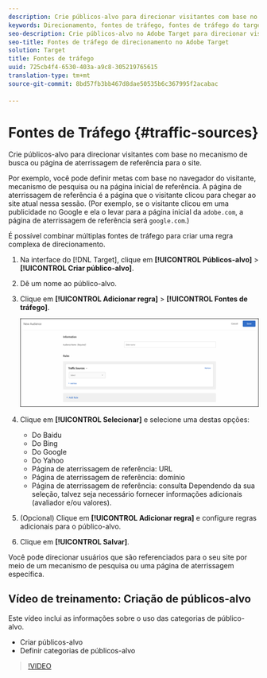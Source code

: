 ```yaml
---
description: Crie públicos-alvo para direcionar visitantes com base no mecanismo de busca ou página de aterrissagem de referência para o site.
keywords: Direcionamento, fontes de tráfego, fontes de tráfego do target, mecanismo de pesquisa do target, mecanismo de pesquisa, página de aterrissagem, página de aterrissagem do target, página de aterrissagem de referência
seo-description: Crie públicos-alvo no Adobe Target para direcionar visitantes com base no mecanismo de busca ou página de aterrissagem de referência para o site.
seo-title: Fontes de tráfego de direcionamento no Adobe Target
solution: Target
title: Fontes de tráfego
uuid: 725cb4f4-6530-403a-a9c8-305219765615
translation-type: tm+mt
source-git-commit: 8bd57fb3bb467d8dae50535b6c367995f2acabac

---
```



# Fontes de Tráfego {#traffic-sources}

Crie públicos-alvo para direcionar visitantes com base no mecanismo de busca ou página de aterrissagem de referência para o site.

Por exemplo, você pode definir metas com base no navegador do visitante, mecanismo de pesquisa ou na página inicial de referência. A página de aterrissagem de referência é a página que o visitante clicou para chegar ao site atual nessa sessão. (Por exemplo, se o visitante clicou em uma publicidade no Google e ela o levar para a página inicial da `adobe.com`, a página de aterrissagem de referência será `google.com`.)

É possível combinar múltiplas fontes de tráfego para criar uma regra complexa de direcionamento.

1. Na interface do [!DNL Target], clique em **[!UICONTROL Públicos-alvo]** &gt; **[!UICONTROL Criar público-alvo]**.
1. Dê um nome ao público-alvo.
1. Clique em **[!UICONTROL Adicionar regra]** &gt; **[!UICONTROL Fontes de tráfego]**.

   ![](assets/target_traffic_source.png)

1. Clique em **[!UICONTROL Selecionar]** e selecione uma destas opções:

   * Do Baidu
   * Do Bing
   * Do Google
   * Do Yahoo
   * Página de aterrissagem de referência: URL
   * Página de aterrissagem de referência: domínio
   * Página de aterrissagem de referência: consulta
   Dependendo da sua seleção, talvez seja necessário fornecer informações adicionais (avaliador e/ou valores).

1. (Opcional) Clique em **[!UICONTROL Adicionar regra]** e configure regras adicionais para o público-alvo.
1. Clique em **[!UICONTROL Salvar]**.

Você pode direcionar usuários que são referenciados para o seu site por meio de um mecanismo de pesquisa ou uma página de aterrissagem específica.

## Vídeo de treinamento: Criação de públicos-alvo

Este vídeo inclui as informações sobre o uso das categorias de público-alvo.

* Criar públicos-alvo
* Definir categorias de públicos-alvo

>[!VIDEO](https://video.tv.adobe.com/v/17392?captions=por_br)
